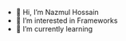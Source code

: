 - 👋 Hi, I’m Nazmul Hossain 
- 👀 I’m interested in Frameworks
- 🌱 I’m currently learning 

<!---
nazmul170114/nazmul170114 is a ✨ special ✨ repository because its `README.md` (this file) appears on your GitHub profile.
You can click the Preview link to take a look at your changes.
--->
